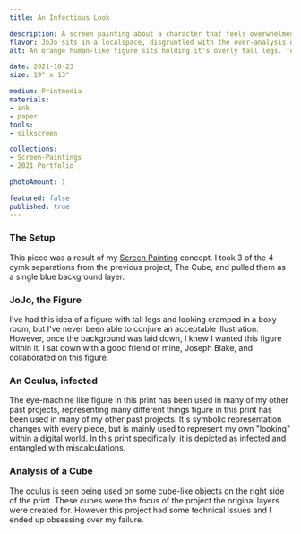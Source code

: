 ```yaml
---
title: An Infectious Look

description: A screen painting about a character that feels overwhelmed because of an over-analysis of a personal object within a virtual world. What's the difference between this and the front matter description.
flavor: JoJo sits in a localspace, disgruntled with the over-analysis of his own work. His oculus is shown in a state of infection, with green discoloration and exposed internal mappings.
alt: An orange human-like figure sits holding it's overly tall legs. To it's right is a machine-eye looking figure that is tinted green and has intricate details around it.

date: 2021-10-23
size: 19" x 13"

medium: Printmedia
materials:
- ink
- paper
tools:
- silkscreen

collections:
- Screen-Paintings
- 2021 Portfolio

photoAmount: 1

featured: false
published: true
---
```


### The Setup
This piece was a result of my [Screen Painting](/artwork/collections/Screen%20Paintings) concept.
I took 3 of the 4 cymk separations from the previous project, The Cube, and pulled them as a single blue background layer.

### JoJo, the Figure
I've had this idea of a figure with tall legs and looking cramped in a boxy room, but I've never been able to conjure an acceptable illustration.
However, once the background was laid down, I knew I wanted this figure within it.
I sat down with a good friend of mine, Joseph Blake, and collaborated on this figure.

### An Oculus, infected
The eye-machine like figure in this print has been used in many of my other past projects, representing many different things figure in this print has been used in many of my other past projects.
It's symbolic representation changes with every piece, but is mainly used to represent my own "looking" within a digital world.
In this print specifically, it is depicted as infected and entangled with miscalculations.

### Analysis of a Cube
The oculus is seen being used on some cube-like objects on the right side of the print.
These cubes were the focus of the project the original layers were created for.
However this project had some technical issues and I ended up obsessing over my failure.
